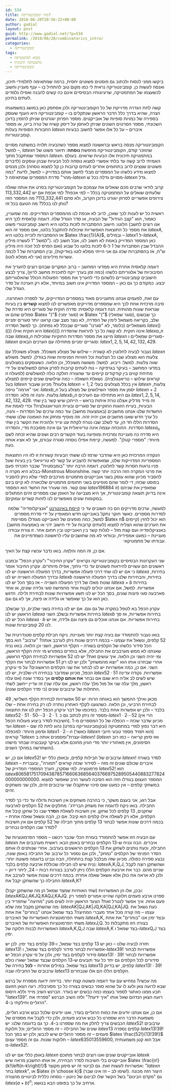 ```yaml
---
id: 534
title: מהי קומבינטוריקה?
date: 2010-06-20T20:56:22+00:00
author: gadial
layout: post
guid: http://www.gadial.net/?p=534
permalink: /2010/06/20/combinatorics_intro/
categories:
  - קומבינטוריקה
tags:
  - מבוא למתמטיקה
  - מתמטיקה תיכונית
  - קומבינטוריקה
---
```

ביקשו ממני לנסות ולכתוב גם פוסטים פשוטים יחסית, ברמה שמתאימה לתלמידי תיכון, ואנסה לעשות כן. קומבינטוריקה נראית לי כמו מקום טוב להתחיל בו &#8211; ענף מעניין וחשוב לכשעצמו של המתמטיקה, שרעיונותיו הבסיסיים אינם כה קשים להבנה ואפילו נלמדים לעתים בתיכון.

קשה לתת הגדרה מדוייקת של כל הקומבינטוריקה ולכן אסתפק כאן במושג במשמעותו הצרה, שהיא בדרך כלל הדבר הראשון שנתקלים בו &#8211; קומבינטוריקה היא הענף שעוסק בספירה של כמויות סופיות של אובייקטים. מספר הפרוזן יוגורטים שניתן להזמין בדוכן השכונתי, מספר הסרטים השונים שניתן לאחסן על דיסק קשיח של טרה בייט, או מספר החבורות הסופיות בעלות $latex n$ איברים &#8211; על כל אלו אפשר לחשוב כבעיות קומבינטוריות.

הקומבינטוריקה מנסה בראש ובראשונה למצוא מספר כשהבעיה תלויה במשתנה מסויים &#8211; למשל, $latex n$ שהוזכר קודם, הקומבינטוריקה מחפשת **נוסחה**: תיאור פשוט של המספר שמתקבל מתוך $latex n$. במתמטיקה תיכונית אלו הבעיות שרואים. בעולם האמיתי לרוב קשה עד בלתי אפשרי למצוא נוסחה לכל הבעיות שבהן עוסקים (לדברים פשוטים שצצים לרוב בתחומים אחרים לעתים קרובות כן קל למצוא נוסחה) ולכן מנסים למצוא מידע כלשהו על המספרים מבלי לחשב אותם במדוייק &#8211; למשל, לדעת "כמה מהר" סדרת המספרים שמתאימה ל-$latex n$ מסויים גדלה ככל ש-$latex n$ גדל.

קרוב לודאי שרבים מכם שואלים את עצמכם על הקומבינטוריקה בפרט את אותה שאלה שלעתים שואלים על המתמטיקה בכלל &#8211; למי אכפת? למי אכפת אם יש 113,332,442 צירופים אפשריים לפרוזן יוגורט בדוכן הקרוב, ולא סתם 113,332,441? מה המספר הזה נותן לנו בכלל? מה הטעם בכל זה?

ראשית כל יש לענות לכך שאכן, לרוב לא אכפת לנו מהמספרים המדוייקים. מה שמעניין, כאמור, הוא "קצב הגידול" של הבעיה, או סדר הגודל שלה. דוגמה קלאסית לכך היא הלוטו: חישוב ההסתברות לזכות בלוטו היא חישוב קומבינטורי פשוט (אנו רוצים לחשב את מספר כל התוצאות האפשריות שיכולות להתקבל בלוטו, ואם מספר זה הוא $latex A$, אז ההסתברות לזכייה בלוטו היא $latex \frac{1}{A}$, ובמילים &#8211; $latex 1$ ל-$latex A$, למשל "1 לעשרה מיליון"). כאן המספר המדוייק באמת לא חשוב לנו, אבל חשוב לנו ההבדל שבין הסתברות של 1 ל-6 לזכות בלוטו כל שבוע (ואם הפרס לכל זוכה היה מיליון ש"ח, אז בהסתברות שכזו גם אני הייתי ממלא לוטו באדיקות), ובין הסתברות של 1 לכמה עשרות מיליונים (אני לא ממלא לוטו).

דוגמה קלאסית אחרת היא ממדעי המחשב &#8211; ברוב המקרים שבהם רוצים להעריך את הסיבוכיות של אלגוריתם כלשהו (כמה זמן בערך ייקח לתוכנית מחשב לרוץ), צריך לבצע חישובים קומבינטוריים כלשהם כדי להעריך את מספר הפעולות הכולל שהאלגוריתם יבצע. כמקודם כך גם כאן &#8211; המספר המדוייק אינו חשוב במיוחד, אלא רק הערכה על סדר הגודל שלו.

עם זאת, לפעמים אנחנו מתעניינים מאוד במספרים המדוייקים, עד לספרה האחרונה. סיבה מרכזית אחת לכך היא שמספרים מדוייקים מאפשרים לנו למצוא **קשרים** בין בעיות שנראות שונות מהותית. הנה דוגמה קלאסית: סדרה חוקית של סוגריים היא סדרת של סמלים שהם או $latex ")"$ (סוגר ימני) או $latex "("$ (סוגר שמאלי), כך שבשום שלב, בקריאה משמאל לימין של הסדרה, לא נוצר מצב שבו קראנו יותר סוגרים ימניים משמאליים (כלומר, לא "סגרנו" סוגריים שבכלל לא נפתחו). כך למשל הסדרה $latex ()(())$ היא חוקית ואילו $latex )(()$ אינה חוקית. לא קשה כל כך להראות שהסדרה $latex a\_{n}$ שבה $latex a\_{n}$ מייצג את מספר הסדרות החוקיות שמכילות $latex n$ סוגריים שמאליים ו-$latex n$ סוגריים ימניים מתחילה עם הערכים הבאים: $latex 1,2,5,14,42,132,429$.

נעבור לבעיה לחלוטין לא קשורה &#8211; שילוש של מצולע משוכלל. מצולע משוכלל עם $latex n$ צלעות הוא מצולע שבו כל הצלעות וכל הזוויות הפנימיות שוות בגודלן. למשל: משולש שווה צלעות. למשל: ריבוע. למשל: משושה משוכלל, וכן הלאה. כשעוסקים במצולעים במדעי המחשב &#8211; בעיקר בגרפיקה &#8211; נוח לעתים קרובות לפרק אותם למשולשים על ידי מתיחת קווים בין קודקודים קיימים עד שהצורה חולקה כולה למשולשים (לפעולה זו קוראים שילוש &#8211; טריאנגולציה). נשאלת השאלה &#8211; כמה שילושים שונים קיימים למצולע בעל $latex n$ צלעות? מכיוון שעבור $latex n=1,2$ אין בכלל מצולעים בעלי $latex n$ צלעות, אני "ארמה" טיפה: $latex b\_{n}$ יסמן את מספר השילושים של מצולע בעל $latex n+2$ צלעות. והנה זה פלא: הסדרה $latex b\_{n}$ גם היא מתחילה עם הערכים $latex 1,2,5,14,42,132,429$. זה מייד מדליק אצלנו נורת איתות בראש &#8211; הייתכן שיש קשר בין שתי הבעיות, בעיית הזוגות החוקיים של סוגריים ובעיית הטריאנגולציה? וכדי לאמת את החשדות שלנו אנחנו מחשבים (באמצעות מחשב) עוד כמה ערכים של הסדרות &#8211; והנה, כל ערך חדש שאנו מחשבים אכן יהיה זהה. וזה מוסיף ומחזק את האמונה שלנו ששתי הסדרות הללו חד הן, עד לשלב שבו נטרח לקחת עט ונייר ולהוכיח את הקשר בין שתי הסדרות. ההוכחה עצמה אינה טריוויאלית אך גם אינה מסובכת מדי, והסדרה $latex a_{n}$ היא סדרה כה מעניינת ומרכזית ומופיעה בעוד הקשרים רבים ושונים שהיא זכתה לשם מיוחד: "מספרי קטלן". למעשה, קיימת אפילו נוסחה סגורה עבורם, אך לא אציג אותה כעת.

הנקודה המרכזית כאן היא שהדבר שרמז לנו ששתי הבעיות קשורות זו לזו היו התוצאות המספריות המדוייקות שלנו, שמאפשרות להצביע על קשר לא טריוויאלי בין בעיות שעל פניו נראות חסרות קשר לחלוטין. דוגמה הרבה יותר "בומבסטית" שכבר הזכרתי פעם בבלוג היא מקרה ה-Monstrous Moonshine. את פרטי המקרה הזה הרבה יותר קשה להסביר מכיוון שהוא עוסק בשני אובייקטים מתמטיים מורכבים למדי שלא ניתן להסביר בפוסט שכזה; די לומר שהם מופיעים בשני תחומים מתמטיים שלכאורה לא קיים בינם שום קשר. מה שעורר את החשד הוא המספר $latex 196884$ שמאפיין את שניהם (זו אינה בדיוק תוצאה קומבינטורית, אך היא מצביעה על האופן שבו מספרים זהים המתגלים במקומות שונים מאפשרים לנו לזהות קשרים עמוקים).

<p style="text-align: right;">
  למעשה, ערכים מדוייקים הם כה חשובים עד כי <a href="https://oeis.org/">קיימת באינטרנט</a> "אנציקלופדיה" שלמה לסדרות מספרים. כאשר חוקר נתקל באובייקט חדש המאופיין על ידי סדרת מספרים מסויימת (למשל, כמה מופעים של האובייקט מגודל $latex n$ קיימים) הוא יכול להזין את הערכים שהוא הצליח למצוא (לעתים קרובות על ידי חישוב ידני או באמצעות מחשב) באנציקלופדיה ועם קצת מזל &#8211; לגלות קשר בין האובייקט ובין תחום אחר. זו צורת עבודה מעניינת &#8211; כמעט אמפירית, ובוודאי לא מה שחושבים עליו לראשונה כשמדמיינים את עבודתו של מתמטיקאי.
</p>

אם כן, זה המה והלמה. בואו נדבר עכשיו קצת על האיך.

שני העקרונות הבסיסיים בקומבינטוריקה נקראים "עקרון החיבור" ו"עקרון הכפל" ובמבט ראשונים הם עשויים להיראות פשוטים עד כדי גיחוך, אפילו מיותרים. עקרון החיבור אומר כי אם יש לנו שתי דרכי פעולה אפשריות, בדרך הפעולה הראשונה יש לנו $latex a$ בחירות, ובדרך הפעולה השנייה יש לנו $latex b$ בחירות, והבחירות שלנו בדרך הפעולה הראשונה שונות מאלו של דרך הפעולה השנייה &#8211; אז בסך הכל יש לנו $latex a+b$ בחירות אפשריות. למשל, אם אנחנו יכולים לקנות אחד מחמישה סוגי גלידה שונים, או אחד מארבעה סוגי פיצות שונים, בסך הכל יש לנו תשע אפשרויות שונות לבחירת זלילה. הדגש כאן הוא על כך שאפשר או גלידה או פיצה, אך לא גם וגם.

עקרון הכפל בא לטפל במקרה של גם וגם. אם יש לנו בחירה בשני שלבים, כך שבשלב הראשון יש לנו $latex a$ בחירות אפשריות ובשלב השני $latex b$ בחירות אפשריות, אז סך הכל יש לנו $latex a\cdot b$ בחירות אפשריות. אם אנחנו אוכלים גם פיצה וגם גלידה, אז יש לנו 20 קומבינציות שונות.

בואו נעבור להתמודד עם בעיה קצת יותר מעניינת. ניקח חבילת קלפים סטנדרטית של 52 קלפים, ונשאל את עצמנו &#8211; בכמה דרכים שונות ניתן לערבב אותה? "ערבוב" הוא בסך הכל סידור כלשהו של הקלפים בשורה &#8211; הקלף הראשון, השני וכן הלאה. בואו נניח שאנחנו לא ממש מערבבים את החבילה, אלא בוחרים במפורש מי יהיה הקלף הראשון, ומי יהיה השני וכן הלאה. איך עושים זאת? יש לנו 52 אפשרויות לבחירת הקלף הראשון. אחרי שבחרנו אותו הוא "יוצא מהמשחק" ולכן יש לנו רק 51 אפשרויות לבחור את הקלף השני. אם כן, כמה אפשרויות יש לנו לבחור את שני הקלפים הראשונים? על פי עיקרון הכפל, מכיוון שמדובר בבחירה דו-שלבית, יש לנו $latex 52\cdot51$ אפשרויות. נקודה עדינה שיש לשים לב אליה היא שגם אם נבחר **את אותם קלפים** אך בסדר שונה (אס עלה ראשון, מלך עלה שני אל מול מלך עלה ראשון, אס עלה שני) זה עדיין ייחשב לשתי התחלות של ערבובים שונים (כי סדר הקלפים שונה).

מכאן ואילך ההמשך הוא באותה הרוח: יש 50 אפשרויות לבחירת הקלף השלישי, 49 לבחירת הרביעי, וכן הלאה. כשהגענו לקלף האחרון נותרה לנו רק בחירה אחת &#8211; שלו בלבד &#8211; ולכן יש אפשרות אחת בלבד. בסיכומו של דבר עיקרון הכפל ייתן לנו את התוצאה $latex 52\cdot51\cdot50\cdots3\cdot2\cdot1$. מספר זה ניתן לכתוב גם כ-$latex 1\cdot2\cdots52$ (הרי אין חשיבות לסדר ביצוע פעולות הכפל). מכיוון שדבר שכזה &#8211; הכפלה של כל המספרים מ-1 ועד $latex n$ &#8211; היא דבר נפוץ למדי במתמטיקה (ובקומבינטוריקה בפרט) נהוג לתת לה שם וסימון מיוחד: למכפלה $latex 1\cdot2\cdots n$ (כאשר $latex n$ הוא תמיד מספר טבעי חיובי) קוראים "$latex n$ עצרת"ומסמנים אותה ב-$latex n!$ ($latex n$ ואז סימן קריאה &#8211; כמו רוב הסימונים, אין מאחוריו יותר מדי הגיון מחוכם אלא בעיקר קונבנציה שבחר מישהו והשתרשה במהלך השנים).

אם כן, יש $latex 52!$ ערבובים של חבילות קלפים, ובאופן כללי יש $latex n!$ לסדר בשורה $latex n$ איברים שכולם שונים זה מזה &#8211; לסידור שכזה קוראים "תמורה", ובעברית &#8211; פרמוטציה. למי שסקרן, הערך המספרי המדוייק של $latex 52!$ הוא $latex 80658175170943878571660636856403766975289505440883277824000000000000$. המספר העצום בגודלו הזה הוא הסיבה לעושר הרב שאפשר למצוא במשחקי קלפים &#8211; אין כמעט שום סיכוי שיתקבלו שני ערבובים זהים, ולכן שני משחקים זהים.

אבל רגע, אני בעצם משקר, כי בהרבה משחקים אין חשיבות גדולה עד כדי כך לסדר החבילה. בואו ניקח לדוגמה את משחק הברידג': מחלקים את 52 הקלפים לארבעה שחקנים, 13 קלפים לכל שחקן. אין חשיבות לשאלת **הסדר** שבו כל שחקן קיבל את הקלפים, אלא רק לשאלה אילו קלפים הוא קיבל. אם כן, הבה ונשאל שאלה אחרת &#8211; בכמה דרכים שונות אפשר לבחור 13 קלפים מתוך חבילה של 52 קלפים אם אין חשיבות לסדר שבו הקלפים נבחרים?

עם הבעיה הזו אפשר להתמודד בעזרת הכלי שכבר רכשנו &#8211; מספר הפרמוטציות של $latex n$ איברים. הבה ונניח ש-13 הקלפים נבחרים באופן הבא: ראשית מערבבים את החבילה, וכעת נותנים לשחקן את 13 הקלפים הראשונים בערבוב. אחרי שנותנים לו אותם הסדר הפנימי של הקלפים "נמחק", ולכן אם נספור כל ערבוב של החבילה באופן שונה, נבצע ספירה כפולה. מכיוון שזה מבלבל קצת בהתחלה, הבה ונביט בדוגמה פשוטה יותר: נניח שיש לנו חבילה שכוללת ארבעה קלפים בלבד: $latex \mbox{A,K,Q,J}$, ושהשחקן רוצה לקבל שניים מהם. כבר את ארבעת הקלפים הללו ניתן לערבב בצורות רבות &#8211; 24, ליתר דיוק &#8211; ולכן לא אראה את כולן אלא אשאל שאלה אחרת: בכמה דרכים שונות אפשר לערבב את החבילה כך שהשחקן יקבל את $latex \mbox{A,K}$?

ובכן, אלו הן האפשרויות (שתי האותיות שמצד שמאל הן מה שהשחקן יקבל): $latex \mbox{AKQJ,AKJQ,KAQJ,KAJQ}$. ספרנו ארבע פעמים חלוקה שהיינו אמורים לספור רק פעם אחת. איך אפשר לנטרל זאת? הצעד הראשון יהיה לשים מעין "מחיצה" שתפריד בין מה שהשחקן מקבל ומה שלא: $latex \mbox{AK|QJ,AK|JQ,KA|QJ,KA|JQ}$. כעת נשאל את עצמו &#8211; מה קורה מכל אחד מעברי המחיצה? בצד שמאל אנחנו "בוחרים" את אחת משתי הפרמוטציות האפשריות של האיברים $latex \mbox{A,K}$, ובצד ימין אנו "בוחרים" את אחת משתי הפרמוטציות האפשריות של האיברים $latex \mbox{J,Q}$. בצורה הזו מתקבלות כל האפשרויות לבנות חלוקה של $latex \mbox{A,K,Q,J}$ שבה $latex \mbox{A,K}$ בצד שמאל ו-$latex \mbox{Q,J}$ בצד ימין.

חזרה לבעיה שלנו &#8211; כאן יש 13 קלפים בצד שמאל, ו-39 קלפים בצד ימין. לכן יש $latex 13!$ אפשרויות לבחור סידור לקלפים בצד שמאל, ו-$latex 39!$ אפשרויות לבחור סידור לקלפים בצד ימין, ולכן על פי עקרון הכפל יש $latex 13!\cdot39!$ אפשרויות לבחור סידורים לכל הקלפים גם יחד כל עוד תובעים ש-13 הקלפים שבצד שמאל ישארו כולם בצד שמאל. במילים אחרות &#8211; **לכל** בחירה של $latex 13$ קלפים, יש בדיוק $latex 13!\cdot39!$ ערבובים של החבילה שבה $latex 13$ הקלפים הללו הם אלו שנבחרים.

מה עכשיו? נמחיש עם עוד דוגמה פשוטה קצת יותר. בדיחה ידועה מספרת על ברנש שבא לרועה צאן ולעג לו על שהוא סופר כבשים בצורה כל כך מסורבלת. רעה הצאן הזועם תבע ממנו כאתגר לספור בעצמו כמה כבשים יש בעדר. הברנש השיב מייד וללא היסוס "$latex 139$". רועה הצאן הנדהם שאל אותו "איך ידעת?" ולזה השיב הברנש "ספרתי את הרגליים וחילקתי ב-4".

אם כן, אם אנחנו יודעים את כמות הרגליים בעדר, ואנו יודעים שלכל כבש ארבע רגליים, משמעות הדבר היא שספרנו כל כבש ארבע פעמים, ולכן כדי לקבל את מספרם של הכבשים צריך לחלק את מה שספרנו ב-4. כך גם בדוגמה שלנו: יש $latex 52!$ ערבובים שונים של החבילה &#8211; זה מספר הרגליים; וכל חלוקת $latex 13$ קלפים נספרה $latex 13!39!$ פעמים &#8211; זה מספר הרגליים שיש לכבש; ולכן יש בסך הכל $latex \frac{52!}{13!39!}$ חלוקות שונות. גם זה מספר עצום &#8211; $latex 635013559600$, אבל הוא קטן משמעותית מ-$latex 52!$.

באופן כללי אם יש לנו $latex n$ אובייקטים שונים ואנו רוצים לבחור מתוכם $latex k$ אובייקטים בלי חשיבות לסדר הבחירה, אז אותו החשבון מראה שיש $latex \frac{n!}{k!\left(n-k\right)!}$ אפשרויות לעשות זאת. גם לביטוי זה יש סימון מקוצר: "$latex n$ בחר $latex k$", או $latex {n \choose k}$ (שימו לב &#8211; זה אינו שבר!). היצור הזה מכונה גם "מקדם הבינום" בשל הקשר שלו לבינום של ניוטון &#8211; נוסחה כללית לביטויים מהצורה $latex \left(a+b\right)^{n}$; ארחיב על כך בפוסט הבא בנושא.